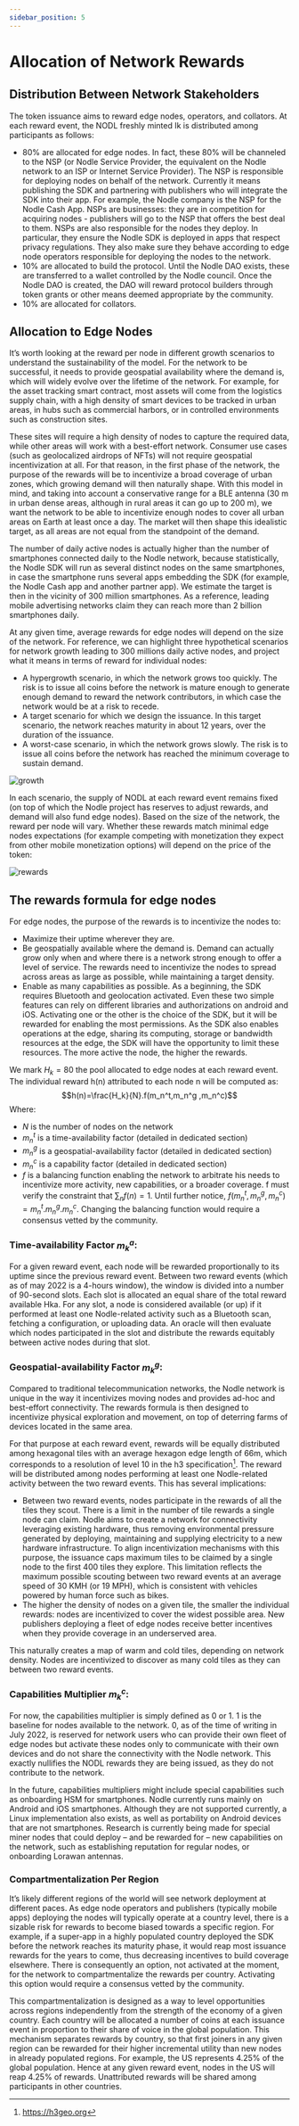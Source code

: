 ```yaml
---
sidebar_position: 5
---
```


# Allocation of Network Rewards

## Distribution Between Network Stakeholders

The token issuance aims to reward edge nodes, operators, and collators. At each reward event, the NODL freshly minted Ik is distributed among participants as follows:
- 80% are allocated for edge nodes. In fact, these 80% will be channeled to the NSP (or Nodle Service Provider, the equivalent on the Nodle network to an ISP or Internet Service Provider). The NSP is responsible for deploying nodes on behalf of the network. Currently it means publishing the SDK and partnering with publishers who will integrate the SDK into their app. For example, the Nodle company is the NSP for the Nodle Cash App. NSPs are businesses: they are in competition for acquiring nodes - publishers will go to the NSP that offers the best deal to them. NSPs are also responsible for the nodes they deploy. In particular, they ensure the Nodle SDK is deployed in apps that respect privacy regulations. They also make sure they behave according to edge node operators responsible for deploying the nodes to the network. 
- 10% are allocated to build the protocol. Until the Nodle DAO exists, these are transferred to a wallet controlled by the Nodle council. Once the Nodle DAO is created, the DAO will reward protocol builders through token grants or other means deemed appropriate by the community.
- 10% are allocated for collators.

## Allocation to Edge Nodes

It’s worth looking at the reward per node in different growth scenarios to understand the sustainability of the model. For the network to be successful, it needs to provide geospatial availability where the demand is, which will widely evolve over the lifetime of the network. For example, for the asset tracking smart contract, most assets will come from the logistics supply chain, with a high density of smart devices to be tracked in urban areas, in hubs such as commercial harbors, or in controlled environments such as construction sites. 

These sites will require a high density of nodes to capture the required data, while other areas will work with a best-effort network. Consumer use cases (such as geolocalized airdrops of NFTs) will not require geospatial incentivization at all. For that reason, in the first phase of the network, the purpose of the rewards will be to incentivize a broad coverage of urban zones, which growing demand will then naturally shape. With this model in mind, and taking into account a conservative range for a BLE antenna (30 m in urban dense areas, although in rural areas it can go up to 200 m), we want the network to be able to incentivize enough nodes to cover all urban areas on Earth at least once a day. The market will then shape this idealistic target, as all areas are not equal from the standpoint of the demand.

The number of daily active nodes is actually higher than the number of smartphones connected daily to the Nodle network, because statistically, the Nodle SDK will run as several distinct nodes on the same smartphones, in case the smartphone runs several apps embedding the SDK (for example, the Nodle Cash app and another partner app). We estimate the target is then in the vicinity of 300 million smartphones. As a reference, leading mobile advertising networks claim they can reach more than 2 billion smartphones daily.

At any given time, average rewards for edge nodes will depend on the size of the network. For reference, we can highlight three hypothetical scenarios for network growth leading to 300 millions daily active nodes, and project what it means in terms of reward for individual nodes:
- A hypergrowth scenario, in which the network grows too quickly. The risk is to issue all coins before the network is mature enough to generate enough demand to reward the network contributors, in which case the network would be at a risk to recede.
- A target scenario for which we design the issuance. In this target scenario, the network reaches maturity in about 12 years, over the duration of  the issuance.
- A worst-case scenario, in which the network grows slowly. The risk is to issue all coins before the network has reached the minimum coverage to sustain demand.

![growth](/static/img/docs/token/scenarios.jpg)

In each scenario, the supply of NODL at each reward event remains fixed (on top of which the Nodle project has reserves to adjust rewards, and demand will also fund edge nodes). Based on the size of the network, the reward per node will vary. Whether these rewards match minimal edge nodes expectations (for example competing with monetization they expect from other mobile monetization options) will depend on the price of the token:

![rewards](/static/img/docs/token/rewards.jpg)

## The rewards formula for edge nodes

For edge nodes, the purpose of the rewards is to incentivize the nodes to:
- Maximize their uptime wherever they are.
- Be geospatially available where the demand is. Demand can actually grow only when and where there is a network strong enough to offer a level of service. The rewards need to incentivize the nodes to spread across areas as large as possible, while maintaining a target density.
- Enable as many capabilities as possible. As a beginning, the SDK requires Bluetooth and geolocation activated. Even these two simple features can rely on different libraries and authorizations on android and iOS. Activating one or the other is the choice of the SDK, but it will be rewarded for enabling the most permissions. As the SDK also enables operations at the edge, sharing its computing, storage or bandwidth resources at the edge, the SDK will have the opportunity to limit these resources. The more active the node, the higher the rewards.
 
We mark $H_k=80% I_k$ the pool allocated to edge nodes at each reward event. The individual reward h(n) attributed to each node n will be computed as:
$$h(n)=\frac{H_k}{N}.f(m_n^t,m_n^g ,m_n^c)$$
Where:

- $N$ is the number of nodes on the network
- $m_n^t$ is a time-availability factor (detailed in dedicated section)
- $m_n^g$ is a geospatial-availability factor (detailed in dedicated section)
- $m_n^c$ is a capability factor (detailed in dedicated section)
- $f$ is a balancing function enabling the network to arbitrate his needs to incentivize more activity, new capabilities, or a broader coverage. f must verify the constraint that $\sum_n f(n)=1$. Until further notice, $f(m_n^t,m_n^g,m_n^c) =m_n^t.m_n^g.m_n^c$. Changing the balancing function would require a consensus vetted by the community.


### Time-availability Factor $m_k^a$:

For a given reward event, each node will be rewarded proportionally to its uptime since the previous reward event. Between two reward events (which as of may 2022 is a 4-hours window), the window is divided into a number of 90-second slots. Each slot is allocated an equal share of the total reward available Hka. For any slot, a node is considered available (or up) if it performed at least one Nodle-related activity such as a Bluetooth scan, fetching a configuration, or uploading data. An oracle will then evaluate which nodes participated in the slot and distribute the rewards equitably between active nodes during that slot.

### Geospatial-availability Factor $m_k^g$:

Compared to traditional telecommunication networks, the Nodle network is unique in the way it incentivizes moving nodes and provides ad-hoc and best-effort connectivity. The rewards formula is then designed to incentivize physical exploration and movement, on top of deterring farms of devices located in the same area.

For that purpose at each reward event, rewards will be equally distributed among hexagonal tiles with an average hexagon edge length of 66m, which corresponds to a resolution of level 10 in the h3 specification[^1]. The reward will be distributed among nodes performing at least one Nodle-related activity between the two reward events. This has several implications:
[^1]:https://h3geo.org

- Between two reward events, nodes participate in the rewards of all the tiles they scout. There is a limit in the number of tile rewards a single node can claim. Nodle aims to create a network for connectivity leveraging existing hardware, thus removing environmental pressure generated by deploying, maintaining and supplying electricity to a new hardware infrastructure. To align incentivization mechanisms with this purpose, the issuance caps maximum tiles to be claimed by a single node to the first 400 tiles they explore. This limitation reflects the maximum possible scouting between two reward events at an average speed of 30 KMH (or 19 MPH), which is consistent with vehicles powered by human force such as bikes.
- The higher the density of nodes on a given tile, the smaller the individual rewards: nodes are incentivized to cover the widest possible area. New publishers deploying a fleet of edge nodes receive better incentives when they provide coverage in an underserved area.

This naturally creates a map of warm and cold tiles, depending on network density. Nodes are incentivized to discover as many cold tiles as they can between two reward events.



### Capabilities Multiplier $m_k^c$:

For now, the capabilities multiplier is simply defined as 0 or 1. 1 is the baseline for nodes available to the network. 0, as of the time of writing in July 2022, is reserved for network users who can provide their own fleet of edge nodes but activate these nodes only to communicate with their own devices and do not share the connectivity with the Nodle network. This exactly nullifies the NODL rewards they are being issued, as they do not contribute to the network.

In the future, capabilities multipliers might include special capabilities such as onboarding HSM for smartphones. Nodle currently runs mainly on Android and iOS smartphones. Although they are not supported currently, a Linux implementation also exists, as well as portability on Android devices that are not smartphones. Research is currently being made for special miner nodes that could deploy – and be rewarded for – new capabilities on the network, such as establishing reputation for regular nodes, or onboarding Lorawan antennas.

### Compartmentalization Per Region

It’s likely different regions of the world will see network deployment at different paces. As edge node operators and publishers (typically mobile apps) deploying the nodes will typically operate at a country level, there is a sizable risk for rewards to become biased towards a specific region. For example, if a super-app in a highly populated country deployed the SDK before the network reaches its maturity phase, it would reap most issuance rewards for the years to come, thus decreasing incentives to build coverage elsewhere. There is consequently an option, not activated at the moment, for the network to compartmentalize the rewards per country. Activating this option would require a consensus vetted by the community.

This compartmentalization is designed as a way to level opportunities across regions independently from the strength of the economy of a given country. Each country will be allocated a number of coins at each issuance event in proportion to their share of voice in the global population. This mechanism separates rewards by country, so that first joiners in any given region can be rewarded for their higher incremental utility than new nodes in already populated regions. For example, the US represents 4.25% of the global population. Hence at any given reward event, nodes in the US will reap 4.25% of rewards. Unattributed rewards will be shared among participants in other countries.
